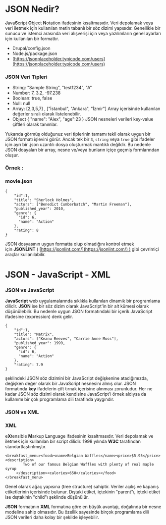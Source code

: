 # JSON Nedir?
**J**ava**S**cript **O**bject **N**otation ifadesinin kısaltmasıdır. Veri depolamak veya veri iletmek için kullanılan metin tabanlı bir söz dizimi yapısıdır. Genellikle bir sunucu ve istemci arasında veri alışverişi için veya yazılımların genel ayarları için kullanılan bir formattır.

- Drupal/config.json
- Node.js/package.json
- [https://jsonplaceholder.typicode.com/users](https://jsonplaceholder.typicode.com/users)

### **JSON Veri Tipleri**

- String: "Sample String", "test1234", "A"
- Number: 7, 3.2, -97.238
- Boolean: true, false
- Null: null
- Array: [2,3,5,7] , ["İstanbul", "Ankara", "İzmir"] Array içerisinde kullanılan değerler sıralı olarak listelenebilir.
- Object { "name": "Alex", "age":23 } JSON nesneleri verileri key-value çiftleri olarak tanımlar.

Yukarıda görmüş olduğunuz veri tiplerinin tamamı tekil olarak uygun bir JSON formatı işlevini görür. Ancak tek bir `3`, `string` veya `true` gibi ifadeler için ayrı bir .json uzantılı dosya oluşturmak mantıklı değildir. Bu nedenle JSON doayaları bir array, nesne ve/veya bunların içiçe geçmiş formlarından oluşur.

### **Örnek :**

### **movie.json**

```
{
    "id":1,
    "title": "Sherlock Holmes",
    "actors": ["Benedict Cumberbatch", "Martin Freeman"],
    "published_year": 2010,
    "genre": {
      "id": 6,
      "name": "Action"
    },
    "rating": 8
}

```

JSON dosyasının uygun formatta olup olmadığını kontrol etmek için **JSONLINT** ( [https://jsonlint.com/](https://jsonlint.com/) ) gibi çevrimiçi araçlar kullanılabilir.
# JSON - JavaScript - XML
### **JSON vs JavaScript**

**JavaScript** web uygulamalarında sıklıkla kullanılan dinamik bir programlama dilidir. **JSON** ise bir söz dizim olarak JavaScript'in bir alt kümesi olarak düşünülebilir. Bu nedenle uygun JSON formatındaki bir içerik JavaScript ifadesine (expression) denk gelir.

```
{
    "id":1,
    "title": "Matrix",
    "actors": ["Keanu Reeves", "Carrie Anne Moss"],
    "published_year": 1999,
    "genre": {
      "id": 6,
      "name": "Action"
    },
    "rating": 7.9
}

```

şeklindeki JSON söz dizimini bir JavaScript değişkenine atadığımızda, değişken değer olarak bir JavaScript nesnesini almış olur. JSON formatında **key** ifadelerin çift tırnak içerisine alınması zorunludur. Her ne kadar JSON söz dizimi olarak kendisine JavaScript'i örnek aldıysa da kullanımı bir çok programlama dili tarafında yaygındır.

### **JSON vs XML**

### **XML**

e**X**tensible **M**arkup **L**anguage ifadesinin kısaltmasıdır. Veri depolamak ve iletmek için kullanılan bir script dilidir. 1998 yılında **W3C** tarafından standartlaştırılmıştır.

```
<breakfast_menu><food><name>Belgian Waffles</name><price>$5.95</price><description>
        Two of our famous Belgian Waffles with plenty of real maple syrup
     </description><calories>650</calories></food>
</breakfast_menu>

```

Genel olarak ağaç yapısına (tree structure) sahiptir. Veriler açılış ve kapanış etiketlerinin içerisinde bulunur. Dıştaki etiket, içtekinin "parent"ı, içteki etiket ise dıştakinin "child"ı şeklinde düşünülür.

**JSON** formatının **XML** formatına göre en büyük avantajı, doğalında bir nesne modeline sahip olmasıdır. Bu özellik sayesinde birçok programlama dili JSON verileri daha kolay bir şekilde işleyebilir.
